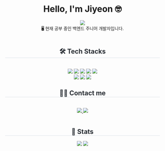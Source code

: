 <div align=center>
  <h1>Hello, I'm Jiyeon 🤓 </h1>
</div>
<div align=center>
<a href="https://hits.seeyoufarm.com"><img src="https://hits.seeyoufarm.com/api/count/incr/badge.svg?url=https%3A%2F%2Fgithub.com%2Fuoahir&count_bg=%23EBC7EA&title_bg=%23BCBBB3&icon=github.svg&icon_color=%23E7E7E7&title=hits&edge_flat=false"/></a>
</div>

<div align = center>
🖥️ 현재 공부 중인 백엔드 주니어 개발자입니다.
</div>
<br>

<div align= "center"> 
<!--     <h2 style="border-bottom: 1px solid #d8dee4; color: #282d33;">  </h2>   -->
    <div style="font-weight: 700; font-size: 15px; text-align: center; color: #282d33;">  </div> 
    </div>
    <div align= "center">
    <h2 style="border-bottom: 1px solid #d8dee4; color: #282d33;"> 🛠️ Tech Stacks </h2> <br> 
    <div style="margin: 0 auto; text-align: center;" align= "center"> <img src="https://img.shields.io/badge/HTML5-E34F26?style=for-the-badge&logo=HTML5&logoColor=white">
          <img src="https://img.shields.io/badge/CSS3-1572B6?style=for-the-badge&logo=CSS3&logoColor=white">
          <img src="https://img.shields.io/badge/Java-007396?style=for-the-badge&logo=Java&logoColor=white">
          <img src="https://img.shields.io/badge/jQuery-0769AD?style=for-the-badge&logo=jQuery&logoColor=white">
          <img src="https://img.shields.io/badge/Javascript-F7DF1E?style=for-the-badge&logo=Javascript&logoColor=white">
          <br/><img src="https://img.shields.io/badge/Oracle-F80000?style=for-the-badge&logo=Oracle&logoColor=white">
          <img src="https://img.shields.io/badge/Spring-6DB33F?style=for-the-badge&logo=Spring&logoColor=white">
          <img src="https://img.shields.io/badge/Spring Boot-6DB33F?style=for-the-badge&logo=Spring Boot&logoColor=white">
          </div>
    </div>
    <div align= "center">
    <h2 style="border-bottom: 1px solid #d8dee4; color: #282d33;"> 🧑‍💻 Contact me </h2> <br> 
    <div align= "center"> <a href=https://www.instagram.com/uoahir/> <img src="https://img.shields.io/badge/Instagram-E4405F?style=for-the-badge&logo=Instagram&logoColor=white&link=https://www.instagram.com/uoahir/"> </a>
         <a href=mailto:choco6815@gmail.com> <img src="https://img.shields.io/badge/Gmail-EA4335?style=for-the-badge&logo=Gmail&logoColor=white&link=mailto:choco6815@gmail.com"> </a>
          </div>  <br> 
    <div align= "center">  </div> 
    </div>
    <div align= "center"> 
    <h2 style="border-bottom: 1px solid #d8dee4; color: #282d33;"> 🏅 Stats </h2> <div align= "center"> <img src="https://github-readme-stats.vercel.app/api?username=uoahir&bg_color=180,ffffff,00000000&title_color=716a6a&text_color=716a6a"
         /> <img src="https://github-readme-stats.vercel.app/api/top-langs/?username=uoahir&layout=compact&bg_color=180,ffffff,00000000&title_color=716a6a&text_color=716a6a"
           /> </div> 
    </div>


    
<!---
uoahir/uoahir is a ✨ special ✨ repository because its `README.md` (this file) appears on your GitHub profile.
You can click the Preview link to take a look at your changes.
--->
